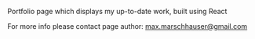 Portfolio page which displays my up-to-date work, built using React

For more info please contact page author: max.marschhauser@gmail.com
